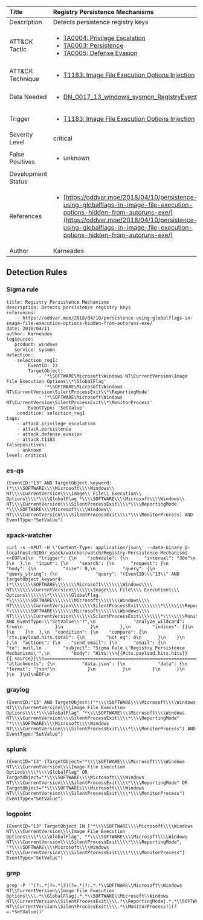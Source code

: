 | Title                | Registry Persistence Mechanisms                                                                                                                                                 |
|:---------------------|:------------------------------------------------------------------------------------------------------------------------------------------------------------|
| Description          | Detects persistence registry keys                                                                                                                                           |
| ATT&amp;CK Tactic    | <ul><li>[TA0004: Privilege Escalation](https://attack.mitre.org/tactics/TA0004)</li><li>[TA0003: Persistence](https://attack.mitre.org/tactics/TA0003)</li><li>[TA0005: Defense Evasion](https://attack.mitre.org/tactics/TA0005)</li></ul>  |
| ATT&amp;CK Technique | <ul><li>[T1183: Image File Execution Options Injection](https://attack.mitre.org/techniques/T1183)</li></ul>                             |
| Data Needed          | <ul><li>[DN_0017_13_windows_sysmon_RegistryEvent](../Data_Needed/DN_0017_13_windows_sysmon_RegistryEvent.md)</li></ul>                                                         |
| Trigger              | <ul><li>[T1183: Image File Execution Options Injection](../Triggers/T1183.md)</li></ul>  |
| Severity Level       | critical                                                                                                                                                 |
| False Positives      | <ul><li>unknown</li></ul>                                                                  |
| Development Status   |                                                                                                                                                 |
| References           | <ul><li>[https://oddvar.moe/2018/04/10/persistence-using-globalflags-in-image-file-execution-options-hidden-from-autoruns-exe/](https://oddvar.moe/2018/04/10/persistence-using-globalflags-in-image-file-execution-options-hidden-from-autoruns-exe/)</li></ul>                                                          |
| Author               | Karneades                                                                                                                                                |


## Detection Rules

### Sigma rule

```
title: Registry Persistence Mechanisms
description: Detects persistence registry keys 
references:
    - https://oddvar.moe/2018/04/10/persistence-using-globalflags-in-image-file-execution-options-hidden-from-autoruns-exe/
date: 2018/04/11
author: Karneades
logsource:
   product: windows
   service: sysmon
detection:
    selection_reg1:
        EventID: 13 
        TargetObject: 
            - '*\SOFTWARE\Microsoft\Windows NT\CurrentVersion\Image File Execution Options\\*\GlobalFlag'
            - '*\SOFTWARE\Microsoft\Windows NT\CurrentVersion\SilentProcessExit\\*\ReportingMode'
            - '*\SOFTWARE\Microsoft\Windows NT\CurrentVersion\SilentProcessExit\\*\MonitorProcess'
        EventType: 'SetValue'
    condition: selection_reg1
tags:
    - attack.privilege_escalation
    - attack.persistence
    - attack.defense_evasion
    - attack.t1183
falsepositives:
    - unknown
level: critical

```





### es-qs
    
```
(EventID:"13" AND TargetObject.keyword:(*\\\\SOFTWARE\\\\Microsoft\\\\Windows\\ NT\\\\CurrentVersion\\\\Image\\ File\\ Execution\\ Options\\\\*\\\\GlobalFlag *\\\\SOFTWARE\\\\Microsoft\\\\Windows\\ NT\\\\CurrentVersion\\\\SilentProcessExit\\\\*\\\\ReportingMode *\\\\SOFTWARE\\\\Microsoft\\\\Windows\\ NT\\\\CurrentVersion\\\\SilentProcessExit\\\\*\\\\MonitorProcess) AND EventType:"SetValue")
```


### xpack-watcher
    
```
curl -s -XPUT -H \'Content-Type: application/json\' --data-binary @- localhost:9200/_xpack/watcher/watch/Registry-Persistence-Mechanisms <<EOF\n{\n  "trigger": {\n    "schedule": {\n      "interval": "30m"\n    }\n  },\n  "input": {\n    "search": {\n      "request": {\n        "body": {\n          "size": 0,\n          "query": {\n            "query_string": {\n              "query": "(EventID:\\"13\\" AND TargetObject.keyword:(*\\\\\\\\SOFTWARE\\\\\\\\Microsoft\\\\\\\\Windows\\\\ NT\\\\\\\\CurrentVersion\\\\\\\\Image\\\\ File\\\\ Execution\\\\ Options\\\\\\\\*\\\\\\\\GlobalFlag *\\\\\\\\SOFTWARE\\\\\\\\Microsoft\\\\\\\\Windows\\\\ NT\\\\\\\\CurrentVersion\\\\\\\\SilentProcessExit\\\\\\\\*\\\\\\\\ReportingMode *\\\\\\\\SOFTWARE\\\\\\\\Microsoft\\\\\\\\Windows\\\\ NT\\\\\\\\CurrentVersion\\\\\\\\SilentProcessExit\\\\\\\\*\\\\\\\\MonitorProcess) AND EventType:\\"SetValue\\")",\n              "analyze_wildcard": true\n            }\n          }\n        },\n        "indices": []\n      }\n    }\n  },\n  "condition": {\n    "compare": {\n      "ctx.payload.hits.total": {\n        "not_eq": 0\n      }\n    }\n  },\n  "actions": {\n    "send_email": {\n      "email": {\n        "to": null,\n        "subject": "Sigma Rule \'Registry Persistence Mechanisms\'",\n        "body": "Hits:\\n{{#ctx.payload.hits.hits}}{{_source}}\\n================================================================================\\n{{/ctx.payload.hits.hits}}",\n        "attachments": {\n          "data.json": {\n            "data": {\n              "format": "json"\n            }\n          }\n        }\n      }\n    }\n  }\n}\nEOF\n
```


### graylog
    
```
(EventID:"13" AND TargetObject:("*\\\\SOFTWARE\\\\Microsoft\\\\Windows NT\\\\CurrentVersion\\\\Image File Execution Options\\\\*\\\\GlobalFlag" "*\\\\SOFTWARE\\\\Microsoft\\\\Windows NT\\\\CurrentVersion\\\\SilentProcessExit\\\\*\\\\ReportingMode" "*\\\\SOFTWARE\\\\Microsoft\\\\Windows NT\\\\CurrentVersion\\\\SilentProcessExit\\\\*\\\\MonitorProcess") AND EventType:"SetValue")
```


### splunk
    
```
(EventID="13" (TargetObject="*\\\\SOFTWARE\\\\Microsoft\\\\Windows NT\\\\CurrentVersion\\\\Image File Execution Options\\\\*\\\\GlobalFlag" OR TargetObject="*\\\\SOFTWARE\\\\Microsoft\\\\Windows NT\\\\CurrentVersion\\\\SilentProcessExit\\\\*\\\\ReportingMode" OR TargetObject="*\\\\SOFTWARE\\\\Microsoft\\\\Windows NT\\\\CurrentVersion\\\\SilentProcessExit\\\\*\\\\MonitorProcess") EventType="SetValue")
```


### logpoint
    
```
(EventID="13" TargetObject IN ["*\\\\SOFTWARE\\\\Microsoft\\\\Windows NT\\\\CurrentVersion\\\\Image File Execution Options\\\\*\\\\GlobalFlag", "*\\\\SOFTWARE\\\\Microsoft\\\\Windows NT\\\\CurrentVersion\\\\SilentProcessExit\\\\*\\\\ReportingMode", "*\\\\SOFTWARE\\\\Microsoft\\\\Windows NT\\\\CurrentVersion\\\\SilentProcessExit\\\\*\\\\MonitorProcess"] EventType="SetValue")
```


### grep
    
```
grep -P '^(?:.*(?=.*13)(?=.*(?:.*.*\\SOFTWARE\\Microsoft\\Windows NT\\CurrentVersion\\Image File Execution Options\\\\.*\\GlobalFlag|.*.*\\SOFTWARE\\Microsoft\\Windows NT\\CurrentVersion\\SilentProcessExit\\\\.*\\ReportingMode|.*.*\\SOFTWARE\\Microsoft\\Windows NT\\CurrentVersion\\SilentProcessExit\\\\.*\\MonitorProcess))(?=.*SetValue))'
```



